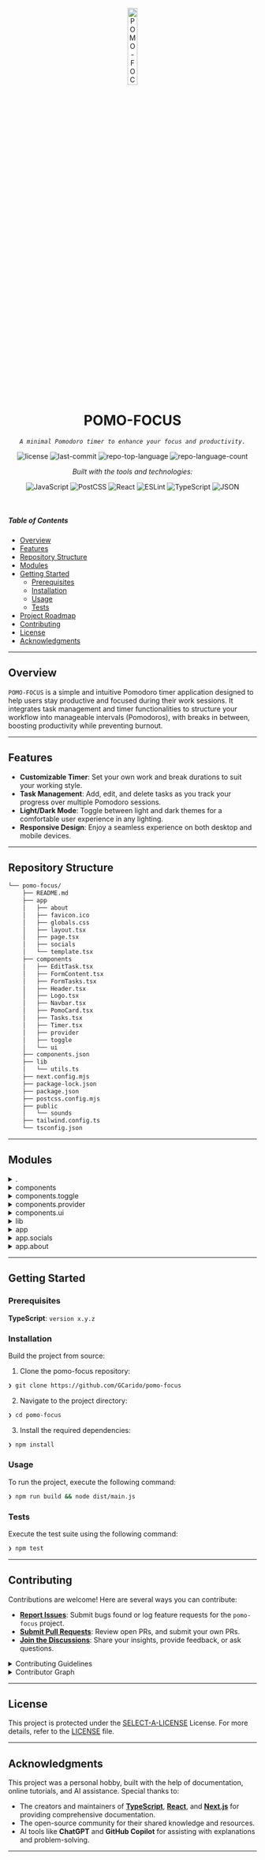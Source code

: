 <p align="center">
  <img src="https://img.icons8.com/?size=512&id=55494&format=png" width="20%" alt="POMO-FOCUS-logo">
</p>
<p align="center">
    <h1 align="center">POMO-FOCUS</h1>
</p>
<p align="center">
    <em><code>A minimal Pomodoro timer to enhance your focus and productivity.</code></em>
</p>
<p align="center">
	<img src="https://img.shields.io/github/license/GCarido/pomo-focus?style=flat&logo=opensourceinitiative&logoColor=white&color=0080ff" alt="license">
	<img src="https://img.shields.io/github/last-commit/GCarido/pomo-focus?style=flat&logo=git&logoColor=white&color=0080ff" alt="last-commit">
	<img src="https://img.shields.io/github/languages/top/GCarido/pomo-focus?style=flat&color=0080ff" alt="repo-top-language">
	<img src="https://img.shields.io/github/languages/count/GCarido/pomo-focus?style=flat&color=0080ff" alt="repo-language-count">
</p>
<p align="center">
		<em>Built with the tools and technologies:</em>
</p>
<p align="center">
	<img src="https://img.shields.io/badge/JavaScript-F7DF1E.svg?style=flat&logo=JavaScript&logoColor=black" alt="JavaScript">
	<img src="https://img.shields.io/badge/PostCSS-DD3A0A.svg?style=flat&logo=PostCSS&logoColor=white" alt="PostCSS">
	<img src="https://img.shields.io/badge/React-61DAFB.svg?style=flat&logo=React&logoColor=black" alt="React">
	<img src="https://img.shields.io/badge/ESLint-4B32C3.svg?style=flat&logo=ESLint&logoColor=white" alt="ESLint">
	<img src="https://img.shields.io/badge/TypeScript-3178C6.svg?style=flat&logo=TypeScript&logoColor=white" alt="TypeScript">
	<img src="https://img.shields.io/badge/JSON-000000.svg?style=flat&logo=JSON&logoColor=white" alt="JSON">
</p>

<br>

#####  Table of Contents

- [ Overview](#-overview)
- [ Features](#-features)
- [ Repository Structure](#-repository-structure)
- [ Modules](#-modules)
- [ Getting Started](#-getting-started)
    - [ Prerequisites](#-prerequisites)
    - [ Installation](#-installation)
    - [ Usage](#-usage)
    - [ Tests](#-tests)
- [ Project Roadmap](#-project-roadmap)
- [ Contributing](#-contributing)
- [ License](#-license)
- [ Acknowledgments](#-acknowledgments)

---

##  Overview

`POMO-FOCUS` is a simple and intuitive Pomodoro timer application designed to help users stay productive and focused during their work sessions. It integrates task management and timer functionalities to structure your workflow into manageable intervals (Pomodoros), with breaks in between, boosting productivity while preventing burnout.

---

##  Features

- **Customizable Timer**: Set your own work and break durations to suit your working style.
- **Task Management**: Add, edit, and delete tasks as you track your progress over multiple Pomodoro sessions.
- **Light/Dark Mode**: Toggle between light and dark themes for a comfortable user experience in any lighting.
- **Responsive Design**: Enjoy a seamless experience on both desktop and mobile devices.


---

##  Repository Structure

```sh
└── pomo-focus/
    ├── README.md
    ├── app
    │   ├── about
    │   ├── favicon.ico
    │   ├── globals.css
    │   ├── layout.tsx
    │   ├── page.tsx
    │   ├── socials
    │   └── template.tsx
    ├── components
    │   ├── EditTask.tsx
    │   ├── FormContent.tsx
    │   ├── FormTasks.tsx
    │   ├── Header.tsx
    │   ├── Logo.tsx
    │   ├── Navbar.tsx
    │   ├── PomoCard.tsx
    │   ├── Tasks.tsx
    │   ├── Timer.tsx
    │   ├── provider
    │   ├── toggle
    │   └── ui
    ├── components.json
    ├── lib
    │   └── utils.ts
    ├── next.config.mjs
    ├── package-lock.json
    ├── package.json
    ├── postcss.config.mjs
    ├── public
    │   └── sounds
    ├── tailwind.config.ts
    └── tsconfig.json
```

---

##  Modules

<details closed><summary>.</summary>

| File | Summary |
| --- | --- |
| [postcss.config.mjs](https://github.com/GCarido/pomo-focus/blob/main/postcss.config.mjs) | <code>❯ REPLACE-ME</code> |
| [tailwind.config.ts](https://github.com/GCarido/pomo-focus/blob/main/tailwind.config.ts) | <code>❯ REPLACE-ME</code> |
| [components.json](https://github.com/GCarido/pomo-focus/blob/main/components.json) | <code>❯ REPLACE-ME</code> |
| [tsconfig.json](https://github.com/GCarido/pomo-focus/blob/main/tsconfig.json) | <code>❯ REPLACE-ME</code> |
| [package.json](https://github.com/GCarido/pomo-focus/blob/main/package.json) | <code>❯ REPLACE-ME</code> |
| [next.config.mjs](https://github.com/GCarido/pomo-focus/blob/main/next.config.mjs) | <code>❯ REPLACE-ME</code> |
| [package-lock.json](https://github.com/GCarido/pomo-focus/blob/main/package-lock.json) | <code>❯ REPLACE-ME</code> |

</details>

<details closed><summary>components</summary>

| File | Summary |
| --- | --- |
| [Tasks.tsx](https://github.com/GCarido/pomo-focus/blob/main/components/Tasks.tsx) | <code>❯ REPLACE-ME</code> |
| [Header.tsx](https://github.com/GCarido/pomo-focus/blob/main/components/Header.tsx) | <code>❯ REPLACE-ME</code> |
| [Logo.tsx](https://github.com/GCarido/pomo-focus/blob/main/components/Logo.tsx) | <code>❯ REPLACE-ME</code> |
| [FormContent.tsx](https://github.com/GCarido/pomo-focus/blob/main/components/FormContent.tsx) | <code>❯ REPLACE-ME</code> |
| [EditTask.tsx](https://github.com/GCarido/pomo-focus/blob/main/components/EditTask.tsx) | <code>❯ REPLACE-ME</code> |
| [PomoCard.tsx](https://github.com/GCarido/pomo-focus/blob/main/components/PomoCard.tsx) | <code>❯ REPLACE-ME</code> |
| [Timer.tsx](https://github.com/GCarido/pomo-focus/blob/main/components/Timer.tsx) | <code>❯ REPLACE-ME</code> |
| [FormTasks.tsx](https://github.com/GCarido/pomo-focus/blob/main/components/FormTasks.tsx) | <code>❯ REPLACE-ME</code> |
| [Navbar.tsx](https://github.com/GCarido/pomo-focus/blob/main/components/Navbar.tsx) | <code>❯ REPLACE-ME</code> |

</details>

<details closed><summary>components.toggle</summary>

| File | Summary |
| --- | --- |
| [ThemeToggler.tsx](https://github.com/GCarido/pomo-focus/blob/main/components/toggle/ThemeToggler.tsx) | <code>❯ REPLACE-ME</code> |

</details>

<details closed><summary>components.provider</summary>

| File | Summary |
| --- | --- |
| [ThemeProvider.tsx](https://github.com/GCarido/pomo-focus/blob/main/components/provider/ThemeProvider.tsx) | <code>❯ REPLACE-ME</code> |

</details>

<details closed><summary>components.ui</summary>

| File | Summary |
| --- | --- |
| [tabs.tsx](https://github.com/GCarido/pomo-focus/blob/main/components/ui/tabs.tsx) | <code>❯ REPLACE-ME</code> |
| [card.tsx](https://github.com/GCarido/pomo-focus/blob/main/components/ui/card.tsx) | <code>❯ REPLACE-ME</code> |
| [input.tsx](https://github.com/GCarido/pomo-focus/blob/main/components/ui/input.tsx) | <code>❯ REPLACE-ME</code> |
| [button.tsx](https://github.com/GCarido/pomo-focus/blob/main/components/ui/button.tsx) | <code>❯ REPLACE-ME</code> |

</details>

<details closed><summary>lib</summary>

| File | Summary |
| --- | --- |
| [utils.ts](https://github.com/GCarido/pomo-focus/blob/main/lib/utils.ts) | <code>❯ REPLACE-ME</code> |

</details>

<details closed><summary>app</summary>

| File | Summary |
| --- | --- |
| [template.tsx](https://github.com/GCarido/pomo-focus/blob/main/app/template.tsx) | <code>❯ REPLACE-ME</code> |
| [globals.css](https://github.com/GCarido/pomo-focus/blob/main/app/globals.css) | <code>❯ REPLACE-ME</code> |
| [page.tsx](https://github.com/GCarido/pomo-focus/blob/main/app/page.tsx) | <code>❯ REPLACE-ME</code> |
| [layout.tsx](https://github.com/GCarido/pomo-focus/blob/main/app/layout.tsx) | <code>❯ REPLACE-ME</code> |

</details>

<details closed><summary>app.socials</summary>

| File | Summary |
| --- | --- |
| [page.tsx](https://github.com/GCarido/pomo-focus/blob/main/app/socials/page.tsx) | <code>❯ REPLACE-ME</code> |

</details>

<details closed><summary>app.about</summary>

| File | Summary |
| --- | --- |
| [page.tsx](https://github.com/GCarido/pomo-focus/blob/main/app/about/page.tsx) | <code>❯ REPLACE-ME</code> |

</details>

---

##  Getting Started

###  Prerequisites

**TypeScript**: `version x.y.z`

###  Installation

Build the project from source:

1. Clone the pomo-focus repository:
```sh
❯ git clone https://github.com/GCarido/pomo-focus
```

2. Navigate to the project directory:
```sh
❯ cd pomo-focus
```

3. Install the required dependencies:
```sh
❯ npm install
```

###  Usage

To run the project, execute the following command:

```sh
❯ npm run build && node dist/main.js
```

###  Tests

Execute the test suite using the following command:

```sh
❯ npm test
```

---

##  Contributing

Contributions are welcome! Here are several ways you can contribute:

- **[Report Issues](https://github.com/GCarido/pomo-focus/issues)**: Submit bugs found or log feature requests for the `pomo-focus` project.
- **[Submit Pull Requests](https://github.com/GCarido/pomo-focus/blob/main/CONTRIBUTING.md)**: Review open PRs, and submit your own PRs.
- **[Join the Discussions](https://github.com/GCarido/pomo-focus/discussions)**: Share your insights, provide feedback, or ask questions.

<details closed>
<summary>Contributing Guidelines</summary>

1. **Fork the Repository**: Start by forking the project repository to your github account.
2. **Clone Locally**: Clone the forked repository to your local machine using a git client.
   ```sh
   git clone https://github.com/GCarido/pomo-focus
   ```
3. **Create a New Branch**: Always work on a new branch, giving it a descriptive name.
   ```sh
   git checkout -b new-feature-x
   ```
4. **Make Your Changes**: Develop and test your changes locally.
5. **Commit Your Changes**: Commit with a clear message describing your updates.
   ```sh
   git commit -m 'Implemented new feature x.'
   ```
6. **Push to github**: Push the changes to your forked repository.
   ```sh
   git push origin new-feature-x
   ```
7. **Submit a Pull Request**: Create a PR against the original project repository. Clearly describe the changes and their motivations.
8. **Review**: Once your PR is reviewed and approved, it will be merged into the main branch. Congratulations on your contribution!
</details>

<details closed>
<summary>Contributor Graph</summary>
<br>
<p align="left">
   <a href="https://github.com{/GCarido/pomo-focus/}graphs/contributors">
      <img src="https://contrib.rocks/image?repo=GCarido/pomo-focus">
   </a>
</p>
</details>

---

##  License

This project is protected under the [SELECT-A-LICENSE](https://choosealicense.com/licenses) License. For more details, refer to the [LICENSE](https://choosealicense.com/licenses/) file.

---

##  Acknowledgments

This project was a personal hobby, built with the help of documentation, online tutorials, and AI assistance. Special thanks to:

- The creators and maintainers of **[TypeScript](https://www.typescriptlang.org/)**, **[React](https://reactjs.org/)**, and **[Next.js](https://nextjs.org/)** for providing comprehensive documentation.
- The open-source community for their shared knowledge and resources.
- AI tools like **ChatGPT** and **GitHub Copilot** for assisting with explanations and problem-solving.

---

